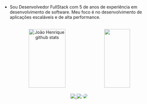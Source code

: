 
- Sou Desenvolvedor FullStack com 5 de anos de experiência em desenvolvimento de software. Meu foco é no desenvolvimento de aplicações escaláveis e de alta performance.
<br>

<div align="center">  
  <img width="49%" height="195px" src="https://github-readme-stats.vercel.app/api?username=joaohp020&show_icons=true&count_private=false&hide_border=true&title_color=ff91a4&icon_color=ff91a4&text_color=c9d1d9&bg_color=0d1117" alt="João Henrique github stats" /> 
  <img width="41%" height="195px" src="https://github-readme-stats.vercel.app/api/top-langs/?username=joaohp020&layout=compact&hide_border=true&title_color=ff91a4&text_color=ff91a4&bg_color=0d1117" />
</div>

<br>

<div align="center"> 
<a href="https://instagram.com/joaohp_" target="_blank"><img src="https://img.shields.io/badge/-Instagram-%23E4405F?style=for-the-badge&logo=instagram&logoColor=white"</a>
<a href = "mailto:joaohp020@gmail.com"> <img src="https://img.shields.io/badge/-Gmail-%23333?style=for-the-badge&logo=gmail&logoColor=white" target="_blank"></a>
<a href="https://www.linkedin.com/in/joão-henrique-30aa50196/" target="_blank"><img src="https://img.shields.io/badge/-LinkedIn-%230077B5?style=for-the-badge&logo=linkedin&logoColor=white" style="border-radius: 30px" target="_blank"></a> 
 </div>
